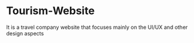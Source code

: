 # Tourism-Website
It is a travel company website that focuses mainly on the UI/UX and other design aspects
